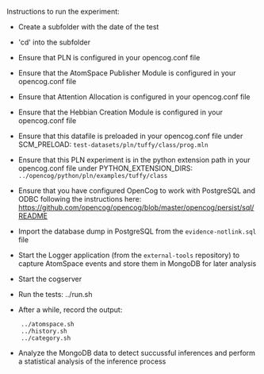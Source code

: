 Instructions to run the experiment:

- Create a subfolder with the date of the test

- 'cd' into the subfolder

- Ensure that PLN is configured in your opencog.conf file

- Ensure that the AtomSpace Publisher Module is configured in your opencog.conf file

- Ensure that Attention Allocation is configured in your opencog.conf file

- Ensure that the Hebbian Creation Module is configured in your opencog.conf file

- Ensure that this datafile is preloaded in your opencog.conf file under SCM_PRELOAD: ```test-datasets/pln/tuffy/class/prog.mln```

- Ensure that this PLN experiment is in the python extension path in your opencog.conf file under PYTHON_EXTENSION_DIRS: ```../opencog/python/pln/examples/tuffy/class```

- Ensure that you have configured OpenCog to work with PostgreSQL and ODBC following the instructions here: https://github.com/opencog/opencog/blob/master/opencog/persist/sql/README

- Import the database dump in PostgreSQL from the ```evidence-notlink.sql``` file

- Start the Logger application (from the ```external-tools``` repository) to capture AtomSpace events and store them in MongoDB for later analysis

- Start the cogserver

- Run the tests:
    ../run.sh

- After a while, record the output:
```
    ../atomspace.sh
    ../history.sh
    ../category.sh
```

- Analyze the MongoDB data to detect succussful inferences and perform a statistical analysis of the inference process

